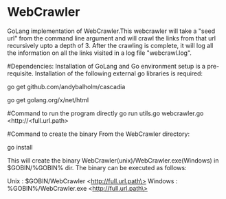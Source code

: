 # WebCrawler
GoLang implementation of WebCrawler.This webcrawler will take a "seed url" from the command line argument and will crawl the links from that url recursively upto a depth of 3. After the crawling is complete, it will log all the information on all the links visited in a log file "webcrawl.log".

#Dependencies:
Installation of GoLang and Go environment setup is a pre-requisite.
Installation of the following external go libraries is required:

go get github.com/andybalholm/cascadia

go get golang.org/x/net/html

#Command to run the program directly
go run utils.go webcrawler.go \<http://\<full.url.path\>

#Command to create the binary
From the WebCrawler directory:

go install

This will create the binary WebCrawler(unix)/WebCrawler.exe(Windows) in $GOBIN/%GOBIN% dir. The binary can be executed as follows:

Unix    : $GOBIN/WebCrawler \<http://full.url.path\>
Windows : %GOBIN%/WebCrawler.exe \<http://full.url.path\>

